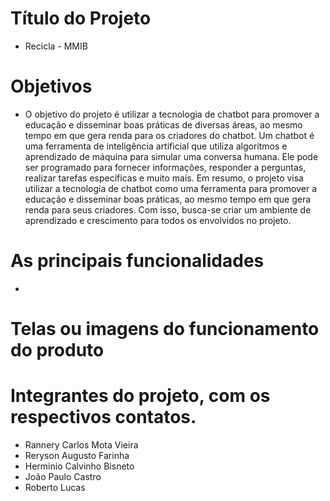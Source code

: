  # Título do Projeto
  - Recicla - MMIB
# Objetivos
  - O objetivo do projeto é utilizar a tecnologia de chatbot para promover a educação e disseminar boas práticas de diversas áreas, ao mesmo tempo em que gera renda para os criadores do chatbot. Um chatbot é uma ferramenta de inteligência artificial que utiliza algoritmos e aprendizado de máquina para simular uma conversa humana. Ele pode ser programado para fornecer informações, responder a perguntas, realizar tarefas específicas e muito mais. Em resumo, o projeto visa utilizar a tecnologia de chatbot como uma ferramenta para promover a educação e disseminar boas práticas, ao mesmo tempo em que gera renda para seus criadores. Com isso, busca-se criar um ambiente de aprendizado e crescimento para todos os envolvidos no projeto.
# As principais funcionalidades
  - 
# Telas ou imagens do funcionamento do produto
# Integrantes do projeto, com os respectivos contatos.
  - Rannery Carlos Mota Vieira
  - Reryson Augusto Farinha
  - Herminio Calvinho Bisneto 
  - João Paulo Castro
  - Roberto Lucas
